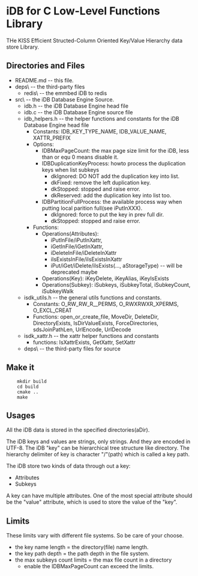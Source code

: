 iDB for C Low-Level Functions Library
=====================================

THe KISS Efficient Structed-Column Oriented Key/Value Hierarchy data store
Library.


Directories and Files
---------------------

* README.md   -- this file.
* deps\       -- the third-party files
  * redis\    -- the emmbed iDB to redis
* src\        -- the iDB Database Engine Source.
  * idb.h     -- the iDB Database Engine head file
  * idb.c     -- the iDB Database Engine source file
  * idb_helpers.h -- the helper functions and constants for the iDB Database Engine head file
    * Constants: IDB_KEY_TYPE_NAME, IDB_VALUE_NAME, XATTR_PREFIX
    * Options:
      *   IDBMaxPageCount: the max page size limit for the iDB, less than or equ 0 means disable it.
      *   IDBDuplicationKeyProcess: howto process the duplication keys when list subkeys
          *    dkIgnored: DO NOT add the duplication key into list.
          *    dkFixed: remove the left duplication key.
          *    dkStopped: stopped and raise error.
          *    dkReserved: add the duplication key into list too.
      *   IDBPartitionFullProcess: the available process way when putting local parition full(see iPutInXXX).
          *   dkIgnored: force to put the key in prev full dir.
          *   dkStopped: stopped and raise error.
    * Functions:
      *   Operations(Attributes):
          * iPutInFile/iPutInXattr,
          * iGetInFile/iGetInXattr,
          * iDeleteInFile/iDeleteInXattr
          * iIsExistsInFile/iIsExistsInXattr
          * iPut/iGet/iDelete/iIsExists(..., aStorageType) -- will be deprecated maybe
      *   Operations(Key): iKeyDelete, iKeyAlias, iKeyIsExists
      *   Operations(Subkey): iSubkeys, iSubkeyTotal, iSubkeyCount, iSubkeyWalk
  * isdk_utils.h  -- the general utils functions and constants.
    * Constants: O_RW_RW_R__PERMS, O_RWXRWXR_XPERMS, O_EXCL_CREAT
    * Functions: open_or_create_file, MoveDir, DeleteDir, DirectoryExists, IsDirValueExists,
               ForceDirectories, sdsJoinPathLen, UrlEncode, UrlDecode
  * isdk_xattr.h  -- the xattr helper functions and constants
    * functions: IsXattrExists, GetXattr, SetXattr
  * deps\     -- the third-party files for source


Make it
-------

        mkdir build
        cd build
        cmake ..
        make

Usages
------

All the iDB data is stored in the specified directories(aDir).

The iDB keys and values are strings, only strings. And they are encoded in UTF-8.
The iDB "key" can be hierarchical tree structure like directory. The hierarchy
delimiter of key is character "/"(path) which is called a key path.

The iDB store two kinds of data through out a key:

* Attributes
* Subkeys

A key can have multiple attributes. One of the most special attribute
should be the "value" attribute, which is used to store the value of the "key".


Limits
------

These limits vary with different file systems. So be care of your choose.

* the key name length           = the directory(file) name length.
* the key path depth            = the path depth in the file system.
* the max subkeys count limits  = the max file count in a directory
  * enable the IDBMaxPageCount can exceed the limits.


